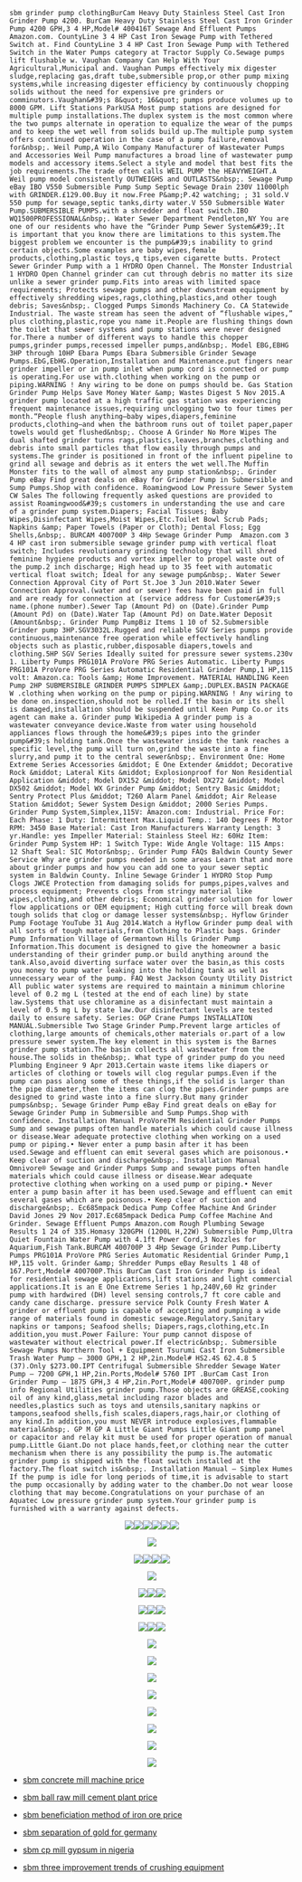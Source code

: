 
```
sbm grinder pump clothingBurCam Heavy Duty Stainless Steel Cast Iron Grinder Pump 4200. BurCam Heavy Duty Stainless Steel Cast Iron Grinder Pump 4200 GPH,3 4 HP,Model# 400416T Sewage And Effluent Pumps Amazon.com. CountyLine 3 4 HP Cast Iron Sewage Pump with Tethered Switch at. Find CountyLine 3 4 HP Cast Iron Sewage Pump with Tethered Switch in the Water Pumps category at Tractor Supply Co.Sewage pumps lift flushable w. Vaughan Company Can Help With Your Agricultural,Municipal and. Vaughan Pumps effectively mix digester sludge,replacing gas,draft tube,submersible prop,or other pump mixing systems,while increasing digester efficiency by continuously chopping solids without the need for expensive pre grinders or comminutors.Vaughan&#39;s 8&quot; 16&quot; pumps produce volumes up to 8000 GPM. Lift Stations ParkUSA Most pump stations are designed for multiple pump installations.The duplex system is the most common where the two pumps alternate in operation to equalize the wear of the pumps and to keep the wet well from solids build up.The multiple pump system offers continued operation in the case of a pump failure,removal for&nbsp;. Weil Pump,A Wilo Company Manufacturer of Wastewater Pumps and Accessories Weil Pump manufactures a broad line of wastewater pump models and accessory items.Select a style and model that best fits the job requirements.The trade often calls WEIL PUMP the HEAVYWEIGHT.A Weil pump model consistently OUTWEIGHS and OUTLASTS&nbsp;. Sewage Pump eBay IBO V550 Submersible Pump Sump Septic Sewage Drain 230V 11000lph with GRINDER.£129.00.Buy it now.Free P&amp;P.42 watching; ; 31 sold.V 550 pump for sewage,septic tanks,dirty water.V 550 Submersible Water Pump.SUBMERSIBLE PUMPS.with a shredder and float switch.IBO WQ1500PROFESSIONAL&nbsp;. Water Sewer Department Pendleton,NY You are one of our residents who have the “Grinder Pump Sewer System&#39;.It is important that you know there are limitations to this system.The biggest problem we encounter is the pump&#39;s inability to grind certain objects.Some examples are baby wipes,female products,clothing,plastic toys,q tips,even cigarette butts. Protect Sewer Grinder Pump with a 1 HYDRO Open Channel. The Monster Industrial 1 HYDRO Open Channel grinder can cut through debris no matter its size unlike a sewer grinder pump.Fits into areas with limited space requirements; Protects sewage pumps and other downstream equipment by effectively shredding wipes,rags,clothing,plastics,and other tough debris; Saves&nbsp;. Clogged Pumps Simonds Machinery Co. CA Statewide Industrial. The waste stream has seen the advent of “flushable wipes,” plus clothing,plastic,rope you name it.People are flushing things down the toilet that sewer systems and pump stations were never designed for.There a number of different ways to handle this chopper pumps,grinder pumps,recessed impeller pumps,and&nbsp;. Model EBG,EBHG 3HP through 10HP Ebara Pumps Ebara Submersible Grinder Sewage Pumps.EbG,EbHG.Operation,Installation and Maintenance.put fingers near grinder impeller or in pump inlet when pump cord is connected or pump is operating.For use with.clothing when working on the pump or piping.WARNING ! Any wiring to be done on pumps should be. Gas Station Grinder Pump Helps Save Money Water &amp; Wastes Digest 5 Nov 2015.A grinder pump located at a high traffic gas station was experiencing frequent maintenance issues,requiring unclogging two to four times per month.“People flush anything—baby wipes,diapers,feminine products,clothing—and when the bathroom runs out of toilet paper,paper towels would get flushed&nbsp;. Choose A Grinder No More Wipes The dual shafted grinder turns rags,plastics,leaves,branches,clothing and debris into small particles that flow easily through pumps and systems.The grinder is positioned in front of the influent pipeline to grind all sewage and debris as it enters the wet well.The Muffin Monster fits to the wall of almost any pump station&nbsp;. Grinder Pump eBay Find great deals on eBay for Grinder Pump in Submersible and Sump Pumps.Shop with confidence. Roamingwood Low Pressure Sewer System CW Sales The following frequently asked questions are provided to assist Roamingwood&#39;s customers in understanding the use and care of a grinder pump system.Diapers; Facial Tissues; Baby Wipes,Disinfectant Wipes,Moist Wipes,Etc.Toilet Bowl Scrub Pads; Napkins &amp; Paper Towels (Paper or Cloth); Dental Floss; Egg Shells,&nbsp;. BURCAM 400700P 3 4Hp Sewage Grinder Pump  Amazon.com 3 4 HP cast iron submersible sewage grinder pump with vertical float switch; Includes revolutionary grinding technology that will shred feminine hygiene products and vortex impeller to propel waste out of the pump.2 inch discharge; High head up to 35 feet with automatic vertical float switch; Ideal for any sewage pump&nbsp;. Water Sewer Connection Approval City of Port St.Joe 3 Jun 2010.Water Sewer Connection Approval.(water and or sewer) fees have been paid in full and are ready for connection at (service address for Customer&#39;s name.(phone number).Sewer Tap (Amount Pd) on (Date).Grinder Pump (Amount Pd) on (Date).Water Tap (Amount Pd) on Date.Water Deposit (Amount&nbsp;. Grinder Pump PumpBiz Items 1 10 of 52.Submersible Grinder pump 3HP.SGV3032L.Rugged and reliable SGV Series pumps provide continuous,maintenance free operation while effectively handling objects such as plastic,rubber,disposable diapers,towels and clothing.5HP SGV Series Ideally suited for pressure sewer systems.230v 1. Liberty Pumps PRG101A ProVore PRG Series Automatic. Liberty Pumps PRG101A ProVore PRG Series Automatic Residential Grinder Pump,1 HP,115 volt: Amazon.ca: Tools &amp; Home Improvement. MATERIAL HANDLING Keen Pump 2HP SUBMERSIBLE GRINDER PUMPS SIMPLEX &amp;.DUPLEX.BASIN PACKAGE W .clothing when working on the pump or piping.WARNING ! Any wiring to be done on.inspection,should not be rolled.If the basin or its shell is damaged,installation should be suspended until Keen Pump Co.or its agent can make a. Grinder pump Wikipedia A grinder pump is a wastewater conveyance device.Waste from water using household appliances flows through the home&#39;s pipes into the grinder pump&#39;s holding tank.Once the wastewater inside the tank reaches a specific level,the pump will turn on,grind the waste into a fine slurry,and pump it to the central sewer&nbsp;. Environment One: Home Extreme Series Accessories &middot; E One Extender &middot; Decorative Rock &middot; Lateral Kits &middot; Explosionproof for Non Residential Application &middot; Model DX152 &middot; Model DX272 &middot; Model DX502 &middot; Model WX Grinder Pump &middot; Sentry Basic &middot; Sentry Protect Plus &middot; T260 Alarm Panel &middot; Air Release Station &middot; Sewer System Design &middot; 2000 Series Pumps. Grinder Pump System,Simplex,115V: Amazon.com: Industrial. Price For: Each Phase: 1 Duty: Intermittent Max.Liquid Temp.: 140 Degrees F Motor RPM: 3450 Base Material: Cast Iron Manufacturers Warranty Length: 3 yr.Handle: yes Impeller Material: Stainless Steel Hz: 60Hz Item: Grinder Pump System HP: 1 Switch Type: Wide Angle Voltage: 115 Amps: 12 Shaft Seal: SIC Motor&nbsp;. Grinder Pump FAQs Baldwin County Sewer Service Why are grinder pumps needed in some areas Learn that and more about grinder pumps and how you can add one to your sewer septic system in Baldwin County. Inline Sewage Grinder 1 HYDRO Stop Pump Clogs JWCE Protection from damaging solids for pumps,pipes,valves and process equipment; Prevents clogs from stringy material like wipes,clothing,and other debris; Economical grinder solution for lower flow applications or OEM equipment; High cutting force will break down tough solids that clog or damage lesser systems&nbsp;. Hyflow Grinder Pump Footage YouTube 31 Aug 2014.Watch a Hyflow Grinder pump deal with all sorts of tough materials,from Clothing to Plastic bags. Grinder Pump Information Village of Germantown Hills Grinder Pump Information.This document is designed to give the homeowner a basic understanding of their grinder pump.or build anything around the tank.Also,avoid diverting surface water over the basin,as this costs you money to pump water leaking into the holding tank as well as unnecessary wear of the pump. FAQ West Jackson County Utility District All public water systems are required to maintain a minimum chlorine level of 0.2 mg L (tested at the end of each line) by state law.Systems that use chloramine as a disinfectant must maintain a level of 0.5 mg L by state law.Our disinfectant levels are tested daily to ensure safety. Series: OGP Crane Pumps INSTALLATION MANUAL.Submersible Two Stage Grinder Pump.Prevent large articles of clothing,large amounts of chemicals,other materials or.part of a low pressure sewer system.The key element in this system is the Barnes grinder pump station.The basin collects all wastewater from the house.The solids in the&nbsp;. What type of grinder pump do you need Plumbing Engineer 9 Apr 2013.Certain waste items like diapers or articles of clothing or towels will clog regular pumps.Even if the pump can pass along some of these things,if the solid is larger than the pipe diameter,then the items can clog the pipes.Grinder pumps are designed to grind waste into a fine slurry.But many grinder pumps&nbsp;. Sewage Grinder Pump eBay Find great deals on eBay for Sewage Grinder Pump in Submersible and Sump Pumps.Shop with confidence. Installation Manual ProVoreTM Residential Grinder Pumps Sump and sewage pumps often handle materials which could cause illness or disease.Wear adequate protective clothing when working on a used pump or piping.• Never enter a pump basin after it has been used.Sewage and effluent can emit several gases which are poisonous.• Keep clear of suction and discharge&nbsp;. Installation Manual Omnivore® Sewage and Grinder Pumps Sump and sewage pumps often handle materials which could cause illness or disease.Wear adequate protective clothing when working on a used pump or piping.• Never enter a pump basin after it has been used.Sewage and effluent can emit several gases which are poisonous.• Keep clear of suction and discharge&nbsp;. Ec685mpack Dedica Pump Coffee Machine And Grinder David Jones 29 Nov 2017.Ec685mpack Dedica Pump Coffee Machine And Grinder. Sewage Effluent Pumps Amazon.com Rough Plumbing Sewage Results 1 24 of 335.Homasy 320GPH (1200L H,22W) Submersible Pump,Ultra Quiet Fountain Water Pump with 4.1ft Power Cord,3 Nozzles for Aquarium,Fish Tank.BURCAM 400700P 3 4Hp Sewage Grinder Pump.Liberty Pumps PRG101A ProVore PRG Series Automatic Residential Grinder Pump,1 HP,115 volt. Grinder &amp; Shredder Pumps eBay Results 1 48 of 167.Port,Model# 400700P.This BurCam Cast Iron Grinder Pump is ideal for residential sewage applications,lift stations and light commercial applications.It is an E One Extreme Series 1 hp,240V,60 Hz grinder pump with hardwired (DH) level sensing controls,7 ft core cable and candy cane discharge. pressure service Polk County Fresh Water A grinder or effluent pump is capable of accepting and pumping a wide range of materials found in domestic sewage.Regulatory.Sanitary napkins or tampons; Seafood shells; Diapers,rags,clothing,etc.In addition,you must.Power Failure: Your pump cannot dispose of wastewater without electrical power.If electric&nbsp;. Submersible Sewage Pumps Northern Tool + Equipment Tsurumi Cast Iron Submersible Trash Water Pump — 3000 GPH,1 2 HP,2in.Model# HS2.4S 62.4.8 5 (37).Only $273.00.IPT Centrifugal Submersible Shredder Sewage Water Pump — 7200 GPH,1 HP,2in.Ports,Model# 5760 IPT .BurCam Cast Iron Grinder Pump — 1875 GPH,3 4 HP,2in.Port,Model# 400700P. grinder pump info Regional Utilities grinder pump.Those objects are GREASE,cooking oil of any kind,glass,metal including razor blades and needles,plastics such as toys and utensils,sanitary napkins or tampons,seafood shells,fish scales,diapers,rags,hair,or clothing of any kind.In addition,you must NEVER introduce explosives,flammable material&nbsp;. GP M GP A Little Giant Pumps Little Giant pump panel or capacitor and relay kit must be used for proper operation of manual pump.Little Giant.Do not place hands,feet,or clothing near the cutter mechanism when there is any possibility the pump is.The automatic grinder pump is shipped with the float switch installed at the factory.The float switch is&nbsp;. Installation Manual — Simplex Humes If the pump is idle for long periods of time,it is advisable to start the pump occasionally by adding water to the chamber.Do not wear loose clothing that may become.Congratulations on your purchase of an Aquatec Low pressure grinder pump system.Your grinder pump is furnished with a warranty against defects. 
```

<div align="center">
  
<a rel="nofollow" href="https://m.shibang-china.com?f=github&k=sbm+grinder+pump+clothing"><img src="https://static.shibang-china.com/en/l.png"></a><img src="https://static.shibang-china.com/en/hw.png"><a rel="nofollow" href="https://m.shibang-china.com/product/?f=github&k=sbm+grinder+pump+clothing"><img src="https://static.shibang-china.com/en/p.png"></a><a rel="nofollow" href="https://m.shibang-china.com/cases/?f=github&k=sbm+grinder+pump+clothing"><img src="https://static.shibang-china.com/en/c.png"></a><a rel="nofollow" href="https://m.shibang-china.com/news/?f=github&k=sbm+grinder+pump+clothing"><img src="https://static.shibang-china.com/en/n.png"></a><a rel="nofollow" href="https://m.shibang-china.com?f=github&k=sbm+grinder+pump+clothing"><img src="https://static.shibang-china.com/en/m.png"></a>

<a rel="nofollow" href="https://m.shibang-china.com/product/?f=github&k=sbm+grinder+pump+clothing"><img src="https://static.shibang-china.com/en/b.jpg"></a>
  
<a rel="nofollow" href="https://m.shibang-china.com/solution-aggregate.html?f=github&k=sbm+grinder+pump+clothing"><img src="https://static.shibang-china.com/en/a.jpg"></a><a rel="nofollow" href="https://m.shibang-china.com/solution-mine.html?f=github&k=sbm+grinder+pump+clothing"><img src="https://static.shibang-china.com/en/m.jpg"></a><a rel="nofollow" href="https://m.shibang-china.com/solution-mill.html?f=github&k=sbm+grinder+pump+clothing"><img src="https://static.shibang-china.com/en/g.jpg"></a><a rel="nofollow" href="https://m.shibang-china.com/solution-epc.html?f=github&k=sbm+grinder+pump+clothing"><img src="https://static.shibang-china.com/en/e.jpg"></a>

<a rel="nofollow" href="https://m.shibang-china.com/product/?f=github&k=sbm+grinder+pump+clothing"><img src="https://static.shibang-china.com/en/a-p.png"></a>

<a rel="nofollow" href="https://m.shibang-china.com/product/crusher/c6x.html?f=github&k=sbm+grinder+pump+clothing"><img src="https://static.shibang-china.com/en/j.jpg"></a><a rel="nofollow" href="https://m.shibang-china.com/product/crusher/ci5x.html?f=github&k=sbm+grinder+pump+clothing"><img src="https://static.shibang-china.com/en/i.jpg"></a><a rel="nofollow" href="https://m.shibang-china.com/product/crusher/hst.html?f=github&k=sbm+grinder+pump+clothing"><img src="https://static.shibang-china.com/en/c.jpg"></a>

<a rel="nofollow" href="https://m.shibang-china.com/product/mill/mtw.html?f=github&k=sbm+grinder+pump+clothing"><img src="https://static.shibang-china.com/en/mtw.jpg"></a><a rel="nofollow" href="https://m.shibang-china.com/product/mill/scm.html?f=github&k=sbm+grinder+pump+clothing"><img src="https://static.shibang-china.com/en/scm.jpg"></a><a rel="nofollow" href="https://m.shibang-china.com/product/mill/lm.html?f=github&k=sbm+grinder+pump+clothing"><img src="https://static.shibang-china.com/en/lm.jpg"></a>

<a rel="nofollow" href="https://m.shibang-china.com/product/sand/vsi6x.html?f=github&k=sbm+grinder+pump+clothing"><img src="https://static.shibang-china.com/en/6x.jpg"></a><a rel="nofollow" href="https://m.shibang-china.com/product/sand/vu.html?f=github&k=sbm+grinder+pump+clothing"><img src="https://static.shibang-china.com/en/vu.jpg"></a><a rel="nofollow" href="https://m.shibang-china.com/product/mobile/klun.html?f=github&k=sbm+grinder+pump+clothing"><img src="https://static.shibang-china.com/en/k.jpg"></a>

<a rel="nofollow" href="https://m.shibang-china.com/cases/?f=github&k=sbm+grinder+pump+clothing"><img src="https://static.shibang-china.com/en/case.png"></a>

<a rel="nofollow" href="https://m.shibang-china.com/cases/aggregate/202.html?f=github&k=sbm+grinder+pump+clothing"><img src="https://static.shibang-china.com/en/c-1.jpg"></a>

<a rel="nofollow" href="https://m.shibang-china.com/cases/aggregate/203.html?f=github&k=sbm+grinder+pump+clothing"><img src="https://static.shibang-china.com/en/c-2.jpg"></a>

<a rel="nofollow" href="https://m.shibang-china.com/cases/mill/123.html?f=github&k=sbm+grinder+pump+clothing"><img src="https://static.shibang-china.com/en/c-3.jpg"></a>

<a rel="nofollow" href="https://m.shibang-china.com/contact_us.html?f=github&k=sbm+grinder+pump+clothing"><img src="https://static.shibang-china.com/en/contact.png"></a>

<a rel="nofollow" href="https://swt.shibang-china.com/?f=github&k=sbm+grinder+pump+clothing"><img src="https://static.shibang-china.com/en/chat.png"></a>

<a rel="nofollow" href="https://whatsapp.shibangsoft.com/WhatsApp.php?f=github&k=sbm+grinder+pump+clothing"><img src="https://static.shibang-china.com/en/whatsapp.png"></a>

<a rel="nofollow" href="https://m.shibang-china.com/?f=github&k=sbm+grinder+pump+clothing"><img src="https://static.shibang-china.com/en/website.png"></a>

</div>


* [sbm concrete mill machine price](sbm%20concrete%20mill%20machine%20price.md)

* [sbm ball raw mill cement plant price](sbm%20ball%20raw%20mill%20cement%20plant%20price.md)

* [sbm beneficiation method of iron ore price](sbm%20beneficiation%20method%20of%20iron%20ore%20price.md)

* [sbm separation of gold for germany](sbm%20separation%20of%20gold%20for%20germany.md)

* [sbm cp mill gypsum in nigeria](sbm%20cp%20mill%20gypsum%20in%20nigeria.md)

* [sbm three improvement trends of crushing equipment](sbm%20three%20improvement%20trends%20of%20crushing%20equipment.md)